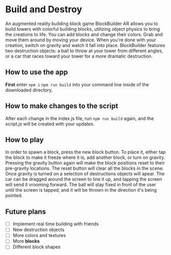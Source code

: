 # Build and Destroy

An augmented reality building block game
BlockBuilder AR allows you to build towers with colorful building blocks, utilizing object physics to bring the creations to life. You can add blocks and change their colors. Grab and move them around by moving your device. When you're done with your creation, switch on gravity and watch it fall into place. BlockBuilder features two destruction objects: a ball to throw at your tower from different angles, or a car that races toward your tower for a more dramatic destruction.

## How to use the app
   **First** enter 
   ```npm i```
   ```npm run build``` 
   into your command line inside of the downloaded directory.

## How to make changes to the script
   After each change in the index.js file, run ```npm run build``` again, and the script.js will be created with your updates.
   

## How to play
   In order to spawn a block, press the new block button. To place it, either tap the block to make it freeze where it is, add another block, or turn on gravity. Pressing the gravity button again will make the block positions reset to their pre-gravity locations. The reset button will clear all the blocks in the scene. 
   Once gravity is turned on a selection of destructions objects will apear. The car can be dragged around the screen to line it up, and tapping the screen will send it vrooming forward. The ball will stay fixed in front of the user until the screen is tapped, and it will be thrown in the direction it's being pointed.
   
## Future plans
- [ ] Implement real time building with friends
- [ ] New destruction objects
- [ ] More colors and textures
- [ ] More **blocks**
- [ ] Different block shapes
